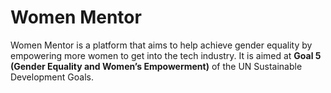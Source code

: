 # Women Mentor

Women Mentor is a platform that aims to help achieve gender equality by empowering more women to get into the tech industry. It is aimed at **Goal 5 (Gender Equality and Women’s Empowerment)** of the UN Sustainable Development Goals.